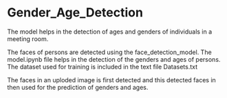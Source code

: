 # Gender_Age_Detection
The model helps in the detection of ages and genders of individuals in a meeting room.

The faces of persons are detected using the face_detection_model.
The model.ipynb file helps in the detection of the genders and ages of persons.
The dataset used for training is included in the text file Datasets.txt

The faces in an uploded image is first detected and this detected faces in then used for the prediction of genders and ages.
